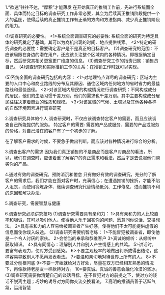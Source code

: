 1.“欲速”往往不达，“厚积”才能薄发
  在开始真正的推销工作前，先进行系统而全面、具体而特定目标的调查研究工作非常必要，其会为后续真正推销阶段提供一个大的蓝图，使得后续的真正推销工作有正确的方向和方法指南、减少真正推销阶段的阻力。

  (1)调查研究的必要性。
    <1>系统全面调查研究的必要性: 系统全面的研究为特定具体的研究奠定了基础，其可以为商机出现的时间、地点提供线索。
    <2>特定的研究调查的必要性：需要确定客户是不是真正的目标客户。
  (2)调查研究的范围：不应该局限在身边的潜在用户，还应该关注整个区域内的各种情况。即根据确定目标，然后研究其相关更宽更广维度的信息。
  (3)调查研究工作的指责归属：销售员自己。
  (4)调查研究和实际推销工作的关系：在推销工作时就可以实现。

  (5)系统全面的调查研究包括的内容：
    <1>对地理特点详尽的调查研究：区域内主要的人口中心和商业路线的分布及其原因、通往区域内任何地方的省时省力的最佳路线和最佳途径。
    <2>对该区域内居民的构成情况进行调查研究：不同构成成分的居民，他们的生活习惯千差万别，他们的需求也千差万别。其中主要构成成分居民往往决定着商业的性质和规模。
    <3>对该区域的气候、土壤以及其他各种各样的自然环境因素进行调查研究

2.调查研究具体的个人
  调查研究时，不仅应该调查特定客户的需要，而且应该调查自己所能提供的服务。
  特定客户的需要: 需要的产品或服务、需要的产品或服务的价格，对自己潜在的客户有了一个初步的了解。

  在了解客户需求的时候，不要急于做出判断，而应该对各种情况进行综合的分析。

3.调查出客户的需求
  因为我们真正销售的不是商品而是客户对商品的看法，所以，我们在调查时，应该着重了解客户的真正需求和看法，然后才是去说服他们购买你的产品。

4.通过有效的调查研究，预防消沉和倦怠
  只有做好有效的调查研究，充分的了解客户的需求后，我们才能在面对客户时，充满信心；在遭遇推销的挫折，才能不陷入沮丧，而使用锻炼身体、继续调查研究代替情绪低沉、工作倦怠，进而推销不利的原因和解决办法。

5.调查研究，需要智慧与健康

6.调查研究必须讲究技巧
  (1)调查研究需要具有亲和力：
    1>具有亲和力的人比较直率和坦诚，其可以吸引他人，使得他人乐于回答你的问题、愿意同你说话、交换想法。
    2>具有亲和力的人容易给被调查者产生好感，使得他们不太可能提供虚假的信息而使你误入歧途。
  (2)调查研究需要机智老练：
    1>不能冒犯被调查者，即使他是一个令人讨厌的家伙。
    2>会恰当的奉承和恭维客户
    3>真诚的倾听：从倾听中获取知识。
    4>具有同情心：理解别人并和别人产生情感上的共鸣。
    5>讲话时，要富有表现力，使对方受到感染。
    6>不要主观轻率的地做出判断或得出结论，这样容易导致别人不愿再发表看法。
    7>要温和亲切地对待世界上所有的人。
    8>不要过分刨根问底
    9>不要一开始就给对方好处，尽量在双方已经相互熟悉的情况下，再像款待老朋友一样款待对方。
    10>要真诚。真诚的善意会融化冷漠的坚冰。
  (3)调查研究需要你清楚自己的谈话目标，在不冒犯对方的前提之下，使对方的谈话不脱离主题；巧妙的诱导对方同你交流交换看法。 
7.高明的推销员善于活跃气氛，运用智慧